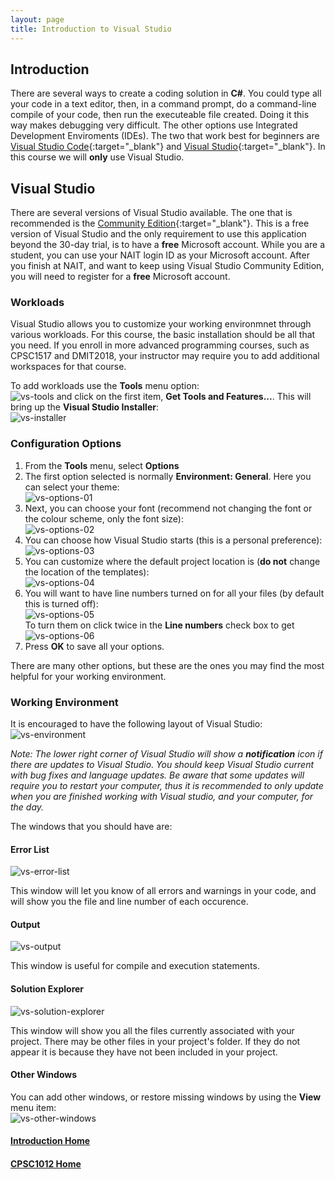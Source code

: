 ```yaml
---
layout: page
title: Introduction to Visual Studio
---
```


## Introduction
There are several ways to create a coding solution in **C#**. You could type all your code in a text editor, then, in a command prompt, do a command-line compile of your code, then run the executeable file created. Doing it this way makes debugging very difficult. The other options use Integrated Development Enviroments (IDEs). The two that work best for beginners are [Visual Studio Code](https://code.visualstudio.com/){:target="_blank"} and [Visual Studio](https://visualstudio.microsoft.com/){:target="_blank"}. In this course we will **only** use Visual Studio.

## Visual Studio
There are several versions of Visual Studio available. The one that is recommended is the [Community Edition](https://visualstudio.microsoft.com/thank-you-downloading-visual-studio/?sku=Community&rel=16){:target="_blank"}. This is a free version of Visual Studio and the only requirement to use this application beyond the 30-day trial, is to have a **free** Microsoft account. While you are a student, you can use your NAIT login ID as your Microsoft account. After you finish at NAIT, and want to keep using Visual Studio Community Edition, you will need to register for a **free** Microsoft account.

### Workloads
Visual Studio allows you to customize your working environmnet through various workloads. For this course, the basic installation should be all that you need. If you enroll in more advanced programming courses, such as CPSC1517 and DMIT2018, your instructor may require you to add additional workspaces for that course.

To add workloads use the **Tools** menu option:<br>![vs-tools](files/vs-tools.jpg) and click on the first item, **Get Tools and Features...**. This will bring up the **Visual Studio Installer**:<br>
![vs-installer](files/vs-installer.jpg)

### Configuration Options
1. From the **Tools** menu, select **Options**
2. The first option selected is normally **Environment: General**. Here you can select your theme:<br>![vs-options-01](files/vs-options-01.jpg)
3. Next, you can choose your font (recommend not changing the font or the colour scheme, only the font size):<br>![vs-options-02](files/vs-options-02.jpg)
4. You can choose how Visual Studio starts (this is a personal preference):<br>![vs-options-03](files/vs-options-03.jpg)
5. You can customize where the default project location is (**do not** change the location of the templates):<br>![vs-options-04](files/vs-options-04.jpg)
6. You will want to have line numbers turned on for all your files (by default this is turned off):<br>![vs-options-05](files/vs-options-05.jpg)<br>To turn them on click twice in the **Line numbers** check box to get ![vs-options-06](files/vs-options-06.jpg)
7. Press **OK** to save all your options.

There are many other options, but these are the ones you may find the most helpful for your working environment.

### Working Environment
It is encouraged to have the following layout of Visual Studio:<br>
![vs-environment](files/vs-environment.jpg)

_Note: The lower right corner of Visual Studio will show a **notification** icon if there are updates to Visual Studio. You should keep Visual Studio current with bug fixes and language updates. Be aware that some updates will require you to restart your computer, thus it is recommended to only update when you are finished working with Visual studio, and your computer, for the day._

The windows that you should have are:
#### Error List
![vs-error-list](files/vs-error-list.jpg)

This window will let you know of all errors and warnings in your code, and will show you the file and line number of each occurence.

#### Output
![vs-output](files/vs-output.jpg)

This window is useful for compile and execution statements.

#### Solution Explorer
![vs-solution-explorer](files/vs-solution-explorer.jpg)

This window will show you all the files currently associated with your project. There may be other files in your project's folder. If they do not appear it is because they have not been included in your project.

#### Other Windows
You can add other windows, or restore missing windows by using the **View** menu item:<br>![vs-other-windows](files/vs-other-windows.jpg)

#### [Introduction Home](index.md)
#### [CPSC1012 Home](../)